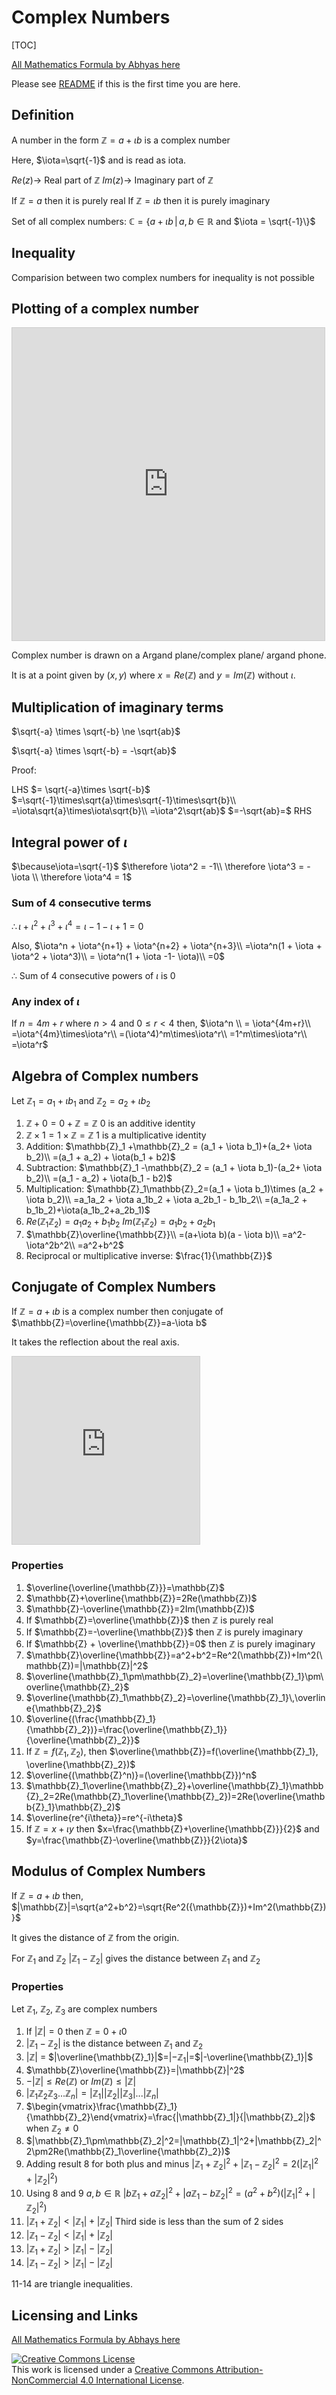 

# Complex Numbers

[TOC]

[All Mathematics Formula by Abhyas here](./README.md)

Please see [README](./README.md#README) if this is the first time you are here.


## Definition

A number in the form $\mathbb{Z}=a+\iota b$ is a complex number

Here, $\iota=\sqrt{-1}$ and is read as iota.

$Re(z) \rightarrow$ Real part of $\mathbb{Z}$
$Im(z) \rightarrow$ Imaginary part of $\mathbb{Z}$

If $\mathbb{Z}= a$ then it is purely real
If $\mathbb{Z}=\iota b$ then it is purely imaginary

Set of all complex numbers: $\mathbb{C}=\{a+\iota b \,|\,a, b \in \mathbb{R}$ and $\iota = \sqrt{-1}\}$

## Inequality

Comparision between two complex numbers for inequality is not possible

## Plotting of a complex number

<iframe src="https://www.desmos.com/calculator/ltst0eahmt?embed" width="500px" height="500px" style="border: 1px solid #ccc" frameborder=0></iframe>

Complex number is drawn on a Argand plane/complex plane/ argand phone.

It is at a point given by $(x, y)$ where $x = Re(\mathbb{Z})$ and $y = Im(\mathbb{Z})$ without $\iota$.

## Multiplication of imaginary terms

$\sqrt{-a} \times \sqrt{-b} \ne \sqrt{ab}$

$\sqrt{-a} \times \sqrt{-b} = -\sqrt{ab}$

Proof: 

LHS $= \sqrt{-a}\times \sqrt{-b}$
$=\sqrt{-1}\times\sqrt{a}\times\sqrt{-1}\times\sqrt{b}\\
=\iota\sqrt{a}\times\iota\sqrt{b}\\
=\iota^2\sqrt{ab}$
$=-\sqrt{ab}=$ RHS

## Integral power of $\iota$

$\because\iota=\sqrt{-1}$
$\therefore \iota^2 = -1\\
\therefore \iota^3 = -\iota \\
\therefore \iota^4 = 1$

### Sum of 4 consecutive terms

$\therefore \iota + \iota^2 + \iota^3 + \iota^4 = \iota -1- \iota+1=0$

Also, $\iota^n + \iota^{n+1} + \iota^{n+2} + \iota^{n+3}\\
=\iota^n(1 + \iota + \iota^2 + \iota^3)\\
= \iota^n(1 + \iota -1- \iota)\\
=0$

$\therefore$ Sum of 4 consecutive powers of $\iota$ is $0$

### Any index of $\iota$

If $n=4m+r$ where $n>4$ and $0\le r \lt 4$ then,
$\iota^n \\
= \iota^{4m+r}\\
=\iota^{4m}\times\iota^r\\
=(\iota^4)^m\times\iota^r\\
=1^m\times\iota^r\\
=\iota^r$

## Algebra of Complex numbers

Let $\mathbb{Z}_1 = a_1+\iota b_1$ and $\mathbb{Z}_2 = a_2+\iota b_2$

1. $\mathbb{Z}+0=0+\mathbb{Z}=\mathbb{Z}$
    0 is an additive identity
2. $\mathbb{Z}\times1=1\times\mathbb{Z}=\mathbb{Z}$
    1 is a multiplicative identity
3. Addition:
    $\mathbb{Z}_1 +\mathbb{Z}_2 = (a_1 + \iota b_1)+(a_2+ \iota b_2)\\
    =(a_1 + a_2) + \iota(b_1 + b2)$
4. Subtraction:
    $\mathbb{Z}_1 -\mathbb{Z}_2 = (a_1 + \iota b_1)-(a_2+ \iota b_2)\\
    =(a_1 - a_2) + \iota(b_1 - b2)$
5. Multiplication:
    $\mathbb{Z}_1\mathbb{Z}_2=(a_1 + \iota b_1)\times (a_2 + \iota b_2)\\
    =a_1a_2 + \iota a_1b_2 + \iota a_2b_1 - b_1b_2\\
    =(a_1a_2 + b_1b_2)+\iota(a_1b_2+a_2b_1)$
6. $Re(\mathbb{Z}_1\mathbb{Z}_2)= a_1a_2 + b_1b_2$
    $Im(\mathbb{Z}_1\mathbb{Z}_2)=a_1b_2+a_2b_1$
7. $\mathbb{Z}\overline{\mathbb{Z}}\\
    =(a+\iota b)(a - \iota b)\\
    =a^2-\iota^2b^2\\
    =a^2+b^2$
8. Reciprocal or multiplicative inverse: $\frac{1}{\mathbb{Z}}$

## Conjugate of Complex Numbers

If $\mathbb{Z}=a+\iota b$ is a complex number then conjugate of $\mathbb{Z}=\overline{\mathbb{Z}}=a-\iota b$

It takes the reflection about the real axis.

<iframe src="https://www.desmos.com/calculator/8ir7suogef?embed" width="300px" height="300px" style="border: 1px solid #ccc" frameborder=0></iframe>

### Properties 

1. $\overline{\overline{\mathbb{Z}}}=\mathbb{Z}$
2. $\mathbb{Z}+\overline{\mathbb{Z}}=2Re(\mathbb{Z})$
3. $\mathbb{Z}-\overline{\mathbb{Z}}=2Im(\mathbb{Z})$
4. If $\mathbb{Z}=\overline{\mathbb{Z}}$ then $\mathbb{Z}$ is purely real
5. If $\mathbb{Z}=-\overline{\mathbb{Z}}$ then $\mathbb{Z}$ is purely imaginary
6. If $\mathbb{Z} + \overline{\mathbb{Z}}=0$ then $\mathbb{Z}$ is purely imaginary
7. $\mathbb{Z}\overline{\mathbb{Z}}=a^2+b^2=Re^2(\mathbb{Z})+Im^2(\mathbb{Z})=|\mathbb{Z}|^2$
8. $\overline{\mathbb{Z}_1\pm\mathbb{Z}_2}=\overline{\mathbb{Z}_1}\pm\overline{\mathbb{Z}_2}$
9. $\overline{\mathbb{Z}_1\mathbb{Z}_2}=\overline{\mathbb{Z}_1}\,\overline{\mathbb{Z}_2}$
10. $\overline{(\frac{\mathbb{Z}_1}{\mathbb{Z}_2})}=\frac{\overline{\mathbb{Z}_1}}{\overline{\mathbb{Z}_2}}$ 
11. If $\mathbb{Z}=f(\mathbb{Z}_1, \mathbb{Z}_2)$, then $\overline{\mathbb{Z}}=f(\overline{\mathbb{Z}_1}, \overline{\mathbb{Z}_2})$
12. $\overline{(\mathbb{Z}^n)}=(\overline{\mathbb{Z}})^n$
13. $\mathbb{Z}_1\overline{\mathbb{Z}_2}+\overline{\mathbb{Z}_1}\mathbb{Z}_2=2Re(\mathbb{Z}_1\overline{\mathbb{Z}_2})=2Re(\overline{\mathbb{Z}_1}\mathbb{Z}_2)$
14. $\overline{re^{i\theta}}=re^{-i\theta}$
15. If $\mathbb{Z}=x+\iota y$ then $x=\frac{\mathbb{Z}+\overline{\mathbb{Z}}}{2}$ and $y=\frac{\mathbb{Z}-\overline{\mathbb{Z}}}{2\iota}$

## Modulus of Complex Numbers

If $\mathbb{Z}=a+\iota b$ then,
$|\mathbb{Z}|=\sqrt{a^2+b^2}=\sqrt{Re^2({\mathbb{Z}})+Im^2(\mathbb{Z})}$

It gives the distance of $\mathbb{Z}$ from the origin. 

For $\mathbb{Z}_1$ and $\mathbb{Z}_2$
$|\mathbb{Z}_1-\mathbb{Z}_2|$ gives the distance between $\mathbb{Z}_1$ and $\mathbb{Z}_2$

### Properties

Let $\mathbb{Z}_1$, $\mathbb{Z}_2$, $\mathbb{Z}_3$ are complex numbers

1. If $|\mathbb{Z}|=0$ then $\mathbb{Z}=0 + \iota 0$
2. $|\mathbb{Z}_1-\mathbb{Z}_2|$ is the distance between $\mathbb{Z}_1$ and $\mathbb{Z}_2$
3. $|\mathbb{Z}|$ = $|\overline{\mathbb{Z}_1}|$=$|-\mathbb{Z}_1|$=$|-\overline{\mathbb{Z}_1}|$
4. $\mathbb{Z}\overline{\mathbb{Z}}=|\mathbb{Z}|^2$
5. $-|\mathbb{Z}|\le Re(\mathbb{Z})$ or $Im(\mathbb{Z})\le |\mathbb{Z}|$
6. $|\mathbb{Z}_1\mathbb{Z}_2\mathbb{Z}_3...\mathbb{Z}_n|=|\mathbb{Z}_1||\mathbb{Z}_2||\mathbb{Z}_3|...|\mathbb{Z}_n|$
7. $\begin{vmatrix}\frac{\mathbb{Z}_1}{\mathbb{Z}_2}\end{vmatrix}=\frac{|\mathbb{Z}_1|}{|\mathbb{Z}_2|}$ when $\mathbb{Z}_2\ne 0$
8. $|\mathbb{Z}_1\pm\mathbb{Z}_2|^2=|\mathbb{Z}_1|^2+|\mathbb{Z}_2|^2\pm2Re(\mathbb{Z}_1\overline{\mathbb{Z}_2})$
9. Adding result 8 for both plus and minus
    $|\mathbb{Z}_1+\mathbb{Z}_2|^2+|\mathbb{Z}_1-\mathbb{Z}_2|^2=2(|\mathbb{Z}_1|^2+|\mathbb{Z}_2|^2)$
10. Using 8 and 9
    $a, b \in \mathbb R$
    $|b\mathbb{Z}_1+a\mathbb{Z}_2|^2+|a\mathbb{Z}_1-b\mathbb{Z}_2|^2=(a^2+b^2)(|\mathbb{Z}_1|^2+|\mathbb{Z}_2|^2)$
11. $|\mathbb{Z}_1+\mathbb{Z}_2|<|\mathbb{Z}_1|+|\mathbb{Z}_2|$ Third side is less than the sum of 2 sides
12. $|\mathbb{Z}_1-\mathbb{Z}_2|<|\mathbb{Z}_1|+|\mathbb{Z}_2|$
13. $|\mathbb{Z}_1+\mathbb{Z}_2|>|\mathbb{Z}_1|-|\mathbb{Z}_2|$
14. $|\mathbb{Z}_1-\mathbb{Z}_2|>|\mathbb{Z}_1|-|\mathbb{Z}_2|$

11-14 are triangle inequalities. 
## Licensing and Links

[All Mathematics Formula by Abhays here](./README.md)

<a rel="license" href="http://creativecommons.org/licenses/by-nc/4.0/"><img alt="Creative Commons License" style="border-width:0" src="https://i.creativecommons.org/l/by-nc/4.0/88x31.png" /></a><br />This work is licensed under a <a rel="license" href="http://creativecommons.org/licenses/by-nc/4.0/">Creative Commons Attribution-NonCommercial 4.0 International License</a>.



